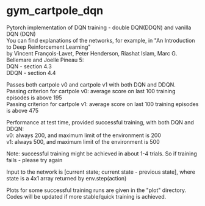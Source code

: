 # gym_cartpole_dqn
Pytorch implementation of DQN training - double DQN(DDQN) and vanilla DQN (DQN)  
You can find explanations of the networks, for example, in "An Introduction to Deep Reinforcement Learning"  
by Vincent François-Lavet, Peter Henderson, Riashat Islam, Marc G. Bellemare and Joelle Pineau 5:  
DQN - section 4.3  
DDQN - section 4.4

Passes both cartpole v0 and cartpole v1 with both DQN and DDQN.  
Passing criterion for cartpole v0: average score on last 100 training episodes is above 195  
Passing criterion for cartpole v1: average score on last 100 training episodes is above 475

Performance at test time, provided successful training, with both DQN and DDQN:  
v0: always 200, and maximum limit of the environment is 200  
v1: always 500, and maximum limit of the environment is 500

Note: successful training might be achieved in about 1-4 trials. So if training fails - please try again

Input to the network is [current state; current state - previous state], 
  where state is a 4x1 array returned by env.step(action)

Plots for some successful training runs are given in the "plot" directory.  
Codes will be  updated if more stable/quick training is achieved.

